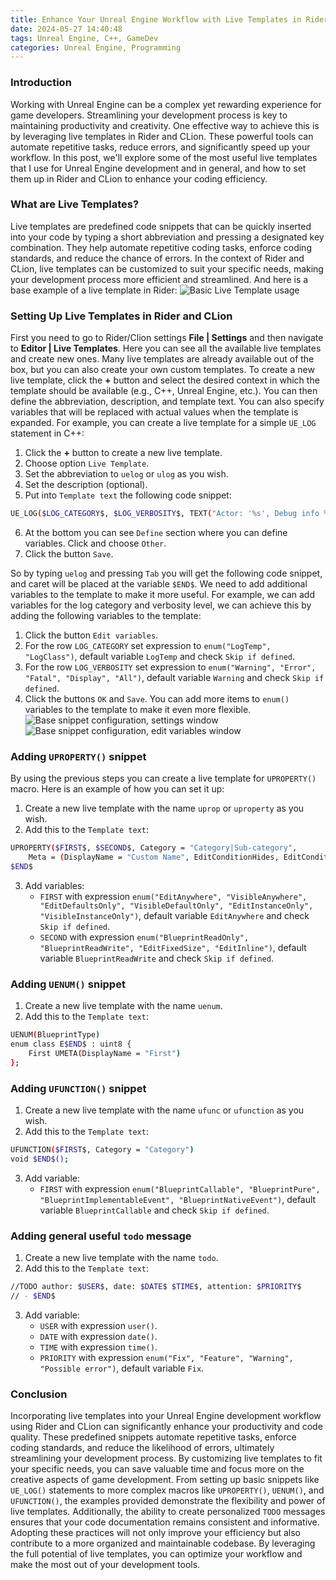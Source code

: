 ```yaml
---
title: Enhance Your Unreal Engine Workflow with Live Templates in Rider and CLion
date: 2024-05-27 14:40:48
tags: Unreal Engine, C++, GameDev
categories: Unreal Engine, Programming
---
```


### Introduction
Working with Unreal Engine can be a complex yet rewarding experience for game developers. Streamlining your development process is key to maintaining productivity and creativity. 
One effective way to achieve this is by leveraging live templates in Rider and CLion. These powerful tools can automate repetitive tasks, reduce errors, and significantly speed up your workflow. 
In this post, we'll explore some of the most useful live templates that I use for Unreal Engine development and in general, and how to set them up in Rider and CLion to enhance your coding efficiency.

### What are Live Templates?
Live templates are predefined code snippets that can be quickly inserted into your code by typing a short abbreviation and pressing a designated key combination. They help automate repetitive coding tasks, enforce coding standards, and reduce the chance of errors. In the context of Rider and CLion, live templates can be customized to suit your specific needs, making your development process more efficient and streamlined.
And here is a base example of a live template in Rider:
![Basic Live Template usage](assets/live-templates-ue-rider-clion/live-templates-ue-rider-clion-1.gif)

### Setting Up Live Templates in Rider and CLion

First you need to go to Rider/Clion settings **File | Settings** and then navigate to **Editor | Live Templates**. Here you can see all the available live templates and create new ones.
Many live templates are already available out of the box, but you can also create your own custom templates. To create a new live template, click the **+** button and select the desired context in which the template should be available (e.g., C++, Unreal Engine, etc.). You can then define the abbreviation, description, and template text. You can also specify variables that will be replaced with actual values when the template is expanded.
For example, you can create a live template for a simple `UE_LOG` statement in C++:
1. Click the **+** button to create a new live template.
2. Choose option `Live Template`.
3. Set the abbreviation to `uelog` or `ulog` as you wish.
4. Set the description (optional).
5. Put into `Template text` the following code snippet:
```sh
UE_LOG($LOG_CATEGORY$, $LOG_VERBOSITY$, TEXT("Actor: '%s', Debug info %s"), *GetName(), $END$);
```
6. At the bottom you can see `Define` section where you can define variables. Click and choose `Other`.
7. Click the button `Save`.

So by typing `uelog` and pressing `Tab` you will get the following code snippet, and caret will be placed at the variable `$END$`. 
We need to add additional variables to the template to make it more useful. For example, we can add variables for the log category and verbosity level, we can achieve this by adding the following variables to the template:
1. Click the button `Edit variables`.
2. For the row `LOG_CATEGORY` set expression to `enum("LogTemp", "LogClass")`, default variable `LogTemp` and check `Skip if defined`.
3. For the row `LOG_VERBOSITY` set expression to `enum("Warning", "Error", "Fatal", "Display", "All")`, default variable `Warning` and check `Skip if defined`.
4. Click the buttons `OK` and `Save`.
You can add more items to `enum()` variables to the template to make it even more flexible.
![Base snippet configuration, settings window](assets/live-templates-ue-rider-clion/live-templates-ue-rider-clion-2.png)
![Base snippet configuration, edit variables window](assets/live-templates-ue-rider-clion/live-templates-ue-rider-clion-3.png)

### Adding `UPROPERTY()` snippet

By using the previous steps you can create a live template for `UPROPERTY()` macro. Here is an example of how you can set it up:
1. Create a new live template with the name `uprop` or `uproperty` as you wish.
2. Add this to the `Template text`:
```sh
UPROPERTY($FIRST$, $SECOND$, Category = "Category|Sub-category", 
	Meta = (DisplayName = "Custom Name", EditConditionHides, EditCondition = "bCustomBoolVar"))
$END$
```
3. Add variables:
   - `FIRST` with expression `enum("EditAnywhere", "VisibleAnywhere", "EditDefaultsOnly", "VisibleDefaultOnly", "EditInstanceOnly", "VisibleInstanceOnly")`, default variable `EditAnywhere` and check `Skip if defined`.
   - `SECOND` with expression `enum("BlueprintReadOnly", "BlueprintReadWrite", "EditFixedSize", "EditInline")`, default variable `BlueprintReadWrite` and check `Skip if defined`.


### Adding `UENUM()` snippet
1. Create a new live template with the name `uenum`.
2. Add this to the `Template text`:
```sh
UENUM(BlueprintType)
enum class E$END$ : uint8 {
    First UMETA(DisplayName = "First")
};
```

### Adding `UFUNCTION()` snippet
1. Create a new live template with the name `ufunc` or `ufunction` as you wish.
2. Add this to the `Template text`:
```sh
UFUNCTION($FIRST$, Category = "Category")
void $END$();
```
3. Add variable:
    - `FIRST` with expression `enum("BlueprintCallable", "BlueprintPure", "BlueprintImplementableEvent", "BlueprintNativeEvent")`, default variable `BlueprintCallable` and check `Skip if defined`.

### Adding general useful `todo` message
1. Create a new live template with the name `todo`.
2. Add this to the `Template text`:
```sh
//TODO author: $USER$, date: $DATE$ $TIME$, attention: $PRIORITY$ 
// - $END$
```
3. Add variable:
    - `USER` with expression `user()`.
    - `DATE` with expression `date()`.
    - `TIME` with expression `time()`.
    - `PRIORITY` with expression `enum("Fix", "Feature", "Warning", "Possible error")`, default variable `Fix`.

### Conclusion

Incorporating live templates into your Unreal Engine development workflow using Rider and CLion can significantly enhance your productivity and code quality. These predefined snippets automate repetitive tasks, enforce coding standards, and reduce the likelihood of errors, ultimately streamlining your development process. By customizing live templates to fit your specific needs, you can save valuable time and focus more on the creative aspects of game development.
From setting up basic snippets like `UE_LOG()` statements to more complex macros like `UPROPERTY()`, `UENUM()`, and `UFUNCTION()`, the examples provided demonstrate the flexibility and power of live templates. Additionally, the ability to create personalized `TODO` messages ensures that your code documentation remains consistent and informative.
Adopting these practices will not only improve your efficiency but also contribute to a more organized and maintainable codebase. By leveraging the full potential of live templates, you can optimize your workflow and make the most out of your development tools.
